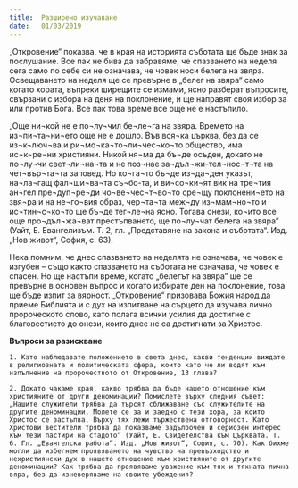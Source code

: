 ```yaml
---
title:  Разширено изучаване
date:   01/03/2019
---
```


„Откровение“ показва, че в края на историята съботата ще бъде знак за послушание. Все пак не бива да забравяме, че спазването на неделя сега само по себе си не означава, че човек носи белега на звяра. Освещаването на неделя ще се превърне в „белег на звяра“ само когато хората, въпреки ширещите се измами, ясно разберат въпросите, свързани с избора на деня на поклонение, и ще направят своя избор за или против Бога. Все пак това време все още не е настъпило.

„Още ни¬кой не е по¬лу¬чил бе¬ле¬га на звяра. Времето на из¬пи¬та¬ни¬ето още не е дошло. Във вся¬ка църква, без да се из¬к¬люч¬ва и ри¬мо¬ка¬то¬ли¬чес¬ко¬то общество, има ис¬к¬ре¬ни християни. Никой ня¬ма да бъ¬де осъден, докато не по¬лу¬чи свет¬ли¬на¬та и не поз¬нае за¬дъл¬жи-тел¬нос¬т¬та на чет¬вър¬та¬та заповед. Но ко¬га¬то бъ¬де из¬да¬ден указът, на¬ла¬гащ фал¬ши¬ва¬та съ¬бо-та, и ви¬со¬ки¬ят вик на тре¬тия ан¬гел пре¬дуп¬ре¬ди чо¬ве¬чес¬т¬во¬то сре¬щу поклонени¬ето на звя¬ра и на не¬го¬вия образ, чер¬та¬та меж¬ду из¬мам¬но¬то и ис¬тин¬с¬ко¬то ще бъ¬де тег¬ле¬на ясно. Тогава онези, ко¬ито все още про¬дъл¬жа¬ват престъпването, ще по¬лу¬чат белега на звяра“ (Уайт, Е. Евангелизъм. Т. 2, гл. „Представяне на закона и съботата“. Изд. „Нов живот“, София, с. 63).

Нека помним, че днес спазването на неделята не означава, че човек е изгубен – също както спазването на съботата не означава, че човек е спасен. Но ще настъпи време, когато „белегът на звяра“ ще се превърне в основен въпрос и когато избирате ден на поклонение, това ще бъде изпит за вярност. „Откровение“ призовава Божия народ да приеме Библията и с дух на изпитване на сърцето да изучава лично пророческото слово, като полага всички усилия да достигне с благовестието до онези, които днес не са достигнати за Христос.

**Въпроси за разискване**

`1. Като наблюдавате положението в света днес, какви тенденции виждате в религиозната и политическата сфера, които като че ли водят към изпълнение на пророчеството от Откровение, 13 глава?`

`2. Докато чакаме края, какво трябва да бъде нашето отношение към християните от други деноминации? Помислете върху следния съвет: „Нашите служители трябва да търсят сближаване със служителите на другите деноминации. Молете се за и заедно с тези хора, за които Христос се застъпва. Върху тях лежи тържествена отговорност. Като Христови вестители трябва да показваме задълбочен и сериозен интерес към тези пастири на стадото“ (Уайт, Е. Свидетелства към Църквата. Т. 6. Гл. „Евангелска работа“. Изд. „Нов живот“, София, с. 70). Как бихме могли да избегнем проявяването на чувство на превъзходство и нехристиянски дух в нашето отношение към християните от другите деноминации? Как трябва да проявяваме уважение към тях и тяхната лична вяра, без да изневеряваме на своите убеждения?`
